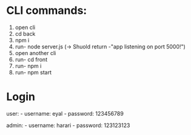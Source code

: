 # CLI commands:
1. open cli 
2. cd back
3. npm i
4. run- node server.js (-> Shuold return -"app listening on port 5000!")
5. open another cli
6. run- cd front
7. run- npm i
8. run- npm start

# Login
user: 
    - username: eyal 
    - password: 123456789

admin:
    - username: harari
    - password: 123123123